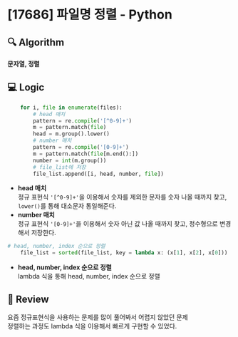 # [17686] 파일명 정렬 - Python

## 🔍 Algorithm
**문자열, 정렬**

## 💻 Logic

```Python
    for i, file in enumerate(files):
        # head 매치
        pattern = re.compile('[^0-9]+')
        m = pattern.match(file)
        head = m.group().lower()
        # number 매치
        pattern = re.compile('[0-9]+')
        m = pattern.match(file[m.end():])
        number = int(m.group())
        # file_list에 저장
        file_list.append([i, head, number, file])
```
- **head 매치**  
    정규 표현식 `'[^0-9]+'`을 이용해서 숫자를 제외한 문자를 숫자 나올 때까지 찾고, `lower()`를 통해 대소문자 통일해준다.  
- **number 매치**  
    정규 표현식 `'[0-9]+'`을 이용해서 숫자 아닌 값 나올 때까지 찾고, 정수형으로 변경해서 저장한다.  

```Python
# head, number, index 순으로 정렬
    file_list = sorted(file_list, key = lambda x: (x[1], x[2], x[0]))
```
- **head, number, index 순으로 정렬**  
    lambda 식을 통해 head, number, index 순으로 정렬  


## 📝 Review

요즘 정규표현식을 사용하는 문제를 많이 풀어봐서 어렵지 않았던 문제  
정렬하는 과정도 lambda 식을 이용해서 빠르게 구현할 수 있었다.  
